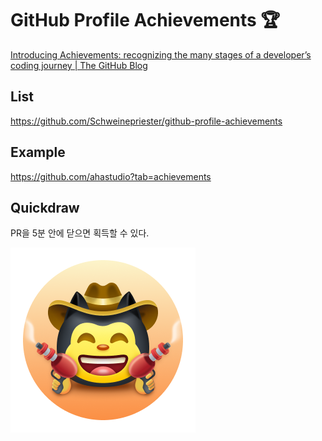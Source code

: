 # GitHub Profile Achievements 🏆

[Introducing Achievements: recognizing the many stages of a developer’s coding journey | The GitHub Blog](https://github.blog/2022-06-09-introducing-achievements-recognizing-the-many-stages-of-a-developers-coding-journey/)

## List

<https://github.com/Schweinepriester/github-profile-achievements>

## Example

<https://github.com/ahastudio?tab=achievements>

## Quickdraw

PR을 5분 안에 닫으면 획득할 수 있다.

![Quickdraw](https://raw.githubusercontent.com/Schweinepriester/github-profile-achievements/main/images/quickdraw-default.png)
